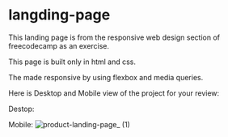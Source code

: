 # langding-page

This landing page is from the responsive web design section of freecodecamp as an exercise. 

This page is built only in html and css. 

The made responsive by using flexbox and media queries.

Here is Desktop and Mobile view of the project for your review:

Destop:

Mobile: 
![product-landing-page_ (1)](https://user-images.githubusercontent.com/35150718/142910172-da3961c3-fcad-4b6f-8f9d-efd8555637d3.png)
